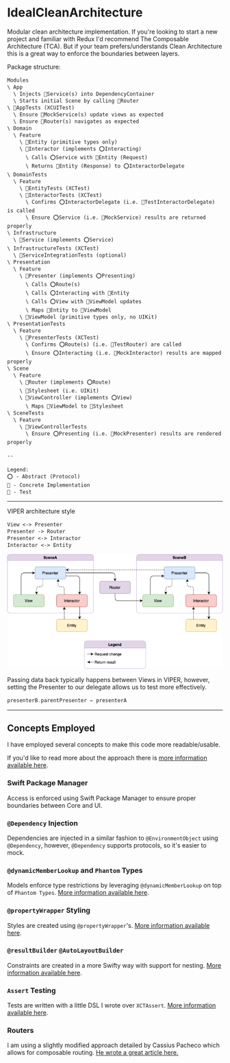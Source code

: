 # IdealCleanArchitecture

Modular clean architecture implementation. If you're looking to start a new project and familiar with Redux I'd recommend The Composable Architecture (TCA). But if your team prefers/understands Clean Architecture this is a great way to enforce the boundaries between layers.

Package structure:
```
Modules
\ App
  \ Injects 🔘Service(s) into DependencyContainer
  \ Starts initial Scene by calling 🔘Router
\ 🧪AppTests (XCUITest)
  \ Ensure 🔘MockService(s) update views as expected
  \ Ensure 🔘Router(s) navigates as expected
\ Domain
  \ Feature
    \ 🔘Entity (primitive types only)
    \ 🔘Interactor (implements ⭕Interacting)
      \ Calls ⭕Service with 🔘Entity (Request)
      \ Returns 🔘Entity (Response) to ⭕InteractorDelegate
\ DomainTests
  \ Feature
    \ 🧪EntityTests (XCTest)
    \ 🧪InteractorTests (XCTest)
      \ Confirms ⭕InteractorDelegate (i.e. 🔘TestInteractorDelegate) is called
      \ Ensure ⭕Service (i.e. 🔘MockService) results are returned properly
\ Infrastructure
  \ 🔘Service (implements ⭕Service)
\ InfrastructureTests (XCTest)
  \ 🧪ServiceIntegrationTests (optional)
\ Presentation
  \ Feature
    \ 🔘Presenter (implements ⭕Presenting)
      \ Calls ⭕Route(s)
      \ Calls ⭕Interacting with 🔘Entity
      \ Calls ⭕View with 🔘ViewModel updates
      \ Maps 🔘Entity to 🔘ViewModel
    \ 🔘ViewModel (primitive types only, no UIKit)
\ PresentationTests 
  \ Feature
    \ 🧪PresenterTests (XCTest)
      \ Confirms ⭕Route(s) (i.e. 🔘TestRouter) are called
      \ Ensure ⭕Interacting (i.e. 🔘MockInteractor) results are mapped properly
\ Scene
  \ Feature
    \ 🔘Router (implements ⭕Route)
    \ 🔘Stylesheet (i.e. UIKit)
    \ 🔘ViewController (implements ⭕View)
      \ Maps 🔘ViewModel to 🔘Stylesheet
\ SceneTests
  \ Feature
    \ 🧪ViewControllerTests
      \ Ensure ⭕Presenting (i.e. 🔘MockPresenter) results are rendered properly

--

Legend:
⭕ - Abstract (Protocol)
🔘 - Concrete Implementation
🧪 - Test
```

---

VIPER architecture style
```
View <-> Presenter
Presenter -> Router
Presenter <-> Interactor
Interactor <-> Entity
```
![VIPER](viper.png)

Passing data back typically happens between Views in VIPER, however, setting the Presenter to our delegate allows us to test more effectively.

```swift
presenterB.parentPresenter = presenterA
```

---

## Concepts Employed

I have employed several concepts to make this code more readable/usable.

If you'd like to read more about the approach there is [more information available here](https://medium.com/@cjnevin/modular-viper-architecture-9a7cdb7475f8).

### Swift Package Manager

Access is enforced using Swift Package Manager to ensure proper boundaries between Core and UI.

### `@Dependency` Injection

Dependencies are injected in a similar fashion to `@EnvironmentObject` using `@Dependency`, however, `@Dependency` supports protocols, so it's easier to mock.

### `@dynamicMemberLookup` and `Phantom` Types

Models enforce type restrictions by leveraging `@dynamicMemberLookup` on top of `Phantom Types`. [More information available here](https://levelup.gitconnected.com/expressible-dynamic-phantom-types-513091b63f04).

### `@propertyWrapper` Styling

Styles are created using `@propertyWrapper`'s. [More information available here](https://medium.com/@cjnevin/view-styling-with-propertywrapper-92d8476e96a7).

### `@resultBuilder` `@AutoLayoutBuilder`

Constraints are created in a more Swifty way with support for nesting. [More information available here](https://betterprogramming.pub/autolayoutbuilder-294badac5015).

### `Assert` Testing

Tests are written with a little DSL I wrote over `XCTAssert`. [More information available here](https://betterprogramming.pub/assert-my-wrapper-framework-around-xctest-7d6bea2d05f9).

### Routers

I am using a slightly modified approach detailed by Cassius Pacheco which allows for composable routing. [He wrote a great article here.](https://cassiuspacheco.com/clean-simple-and-composable-routing-for-ios-apps)
